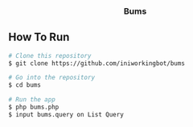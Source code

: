 <h3 align="center">Bums</h3>

## How To Run
```bash
# Clone this repository
$ git clone https://github.com/iniworkingbot/bums

# Go into the repository
$ cd bums

# Run the app
$ php bums.php
$ input bums.query on List Query
```
